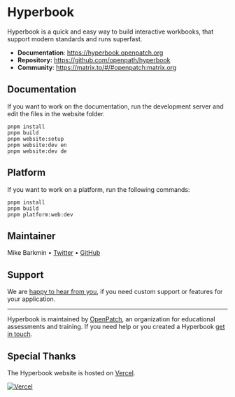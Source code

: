 # Hyperbook

Hyperbook is a quick and easy way to build interactive workbooks, that
support modern standards and runs superfast.

- **Documentation**: https://hyperbook.openpatch.org
- **Repository:** https://github.com/openpath/hyperbook
- **Community**: https://matrix.to/#/#openpatch:matrix.org

## Documentation

If you want to work on the documentation, run the
development server and edit the files in the website folder.

```
pnpm install
pnpm build
pnpm website:setup
pnpm website:dev en
pnpm website:dev de
```

## Platform

If you want to work on a platform, run the following commands:

```
pnpm install
pnpm build
pnpm platform:web:dev
```

## Maintainer

Mike Barkmin • [Twitter](https://twitter.com/mikebarkmin) • [GitHub](https://github.com/mikebarkmin/)

## Support

We are [happy to hear from you](mailto:contact@openpatch.org), if you need custom support or features for your application.

---

Hyperbook is maintained by [OpenPatch](https://openpatch.org), an organization for educational assessments and training. If you need help or you created a Hyperbook [get in touch](mailto:contact@openpatch.org).

## Special Thanks

The Hyperbook website is hosted on [Vercel](https://vercel.com).

[![Vercel](https://www.datocms-assets.com/31049/1618983297-powered-by-vercel.svg)](https://vercel.com?utm_source=openpatch&utm_campaign=oss)
